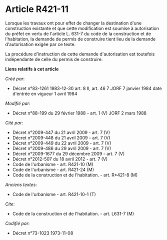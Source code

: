 # Article R421-11

Lorsque les travaux ont pour effet de changer la destination d'une construction existante et que cette modification est
soumise à autorisation du préfet en vertu de l'article L. 631-7 du code de la construction et de l'habitation, la demande de
permis de construire tient lieu de la demande d'autorisation exigée par ce texte.

La procédure d'instruction de cette demande d'autorisation est toutefois indépendante de celle du permis de construire.

**Liens relatifs à cet article**

_Créé par_:

  - Décret n°83-1261 1983-12-30 art. 8 II, art. 46 7 JORF 7 janvier 1984 date d'entrée en vigueur 1 avril 1984

_Modifié par_:

  - Décret n°88-199 du 29 février 1988 - art. 1 (V) JORF 2 mars 1988

_Cité par_:

  - Décret n°2009-447 du 21 avril 2009 - art. 7 (V)
  - Décret n°2009-448 du 21 avril 2009 - art. 7 (V)
  - Décret n°2009-449 du 22 avril 2009 - art. 7 (V)
  - Décret n°2009-486 du 29 avril 2009 - art. 7 (V)
  - Décret n°2009-1677 du 29 décembre 2009 - art. 7 (V)
  - Décret n°2012-507 du 18 avril 2012 - art. 7 (V)
  - Code de l'urbanisme - art. R421-10 (M)
  - Code de l'urbanisme - art. R421-24 (M)
  - Code de la construction et de l'habitation. - art. R*421-8 (M)

_Anciens textes_:

  - Code de l'urbanisme - art. R421-10-1 (T)

_Cite_:

  - Code de la construction et de l'habitation. - art. L631-7 (M)

_Codifié par_:

  - Décret n°73-1023 1973-11-08
